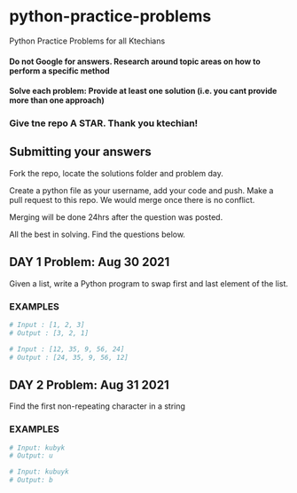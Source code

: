 # python-practice-problems
Python Practice Problems for all Ktechians

#### Do not Google for answers. Research around topic areas on how to perform a specific method
#### Solve each problem: Provide at least one solution (i.e. you cant provide more than one approach)

### Give tne repo A STAR. Thank you ktechian!

## Submitting your answers
Fork the repo, locate the solutions folder and problem day.

Create a python file as your username, add your code and push. Make a pull request to this repo. We would merge once there is no conflict. 

Merging will be done 24hrs after the question was posted.

All the best in solving. Find the questions below.

## DAY 1 Problem: Aug 30 2021
Given a list, write a Python program to swap first and last element of the list.

### EXAMPLES
```python
# Input : [1, 2, 3]
# Output : [3, 2, 1]

# Input : [12, 35, 9, 56, 24]
# Output : [24, 35, 9, 56, 12]
```

## DAY 2 Problem: Aug 31 2021

Find the first non-repeating character in a string

### EXAMPLES
```python
# Input: kubyk
# Output: u

# Input: kubuyk
# Output: b
```
